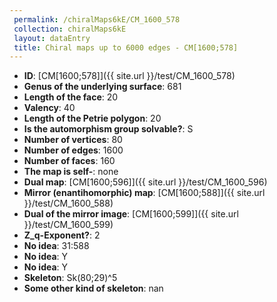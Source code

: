 ```yaml
--- 
 permalink: /chiralMaps6kE/CM_1600_578 
 collection: chiralMaps6kE
 layout: dataEntry
 title: Chiral maps up to 6000 edges - CM[1600;578]
---
```


- **ID**: [CM[1600;578]]({{ site.url }}/test/CM_1600_578)
- **Genus of the underlying surface**: 681
- **Length of the face**: 20
- **Valency**: 40
- **Length of the Petrie polygon**: 20
- **Is the automorphism group solvable?**: S
- **Number of vertices**: 80
- **Number of edges**: 1600
- **Number of faces**: 160
- **The map is self-**: none
- **Dual map**: [CM[1600;596]]({{ site.url }}/test/CM_1600_596)
- **Mirror (enantihomorphic) map**: [CM[1600;588]]({{ site.url }}/test/CM_1600_588)
- **Dual of the mirror image**: [CM[1600;599]]({{ site.url }}/test/CM_1600_599)
- **Z_q-Exponent?**: 2
- **No idea**:  31:588
- **No idea**: Y
- **No idea**: Y
- **Skeleton**: Sk(80;29)^5
- **Some other kind of skeleton**: nan
